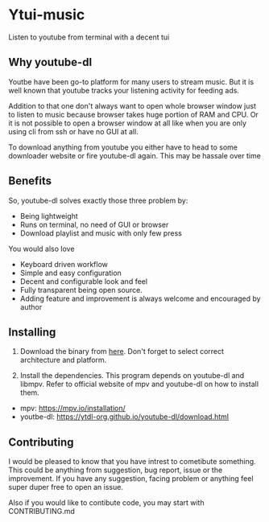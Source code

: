 # Ytui-music
Listen to youtube from terminal with a decent tui

## Why youtube-dl
Youtbe have been go-to platform for many users to stream music. But it is well known that youtube tracks your listening activity for feeding ads.

Addition to that one don't always want to open whole browser window just to listen to music because browser takes huge portion of RAM and CPU. Or it is not possible to open a browser window at all like when you are only using cli from ssh or have no GUI at all.

To download anything from youtube you either have to head to some downloader website or fire youtube-dl again. This may be hassale over time

## Benefits
So, youtube-dl solves exactly those three problem by:
* Being lightweight
* Runs on terminal, no need of GUI or browser
* Download playlist and music with only few press

You would also love
* Keyboard driven workflow
* Simple and easy configuration
* Decent and configurable look and feel
* Fully transparent being open source.
* Adding feature and improvement is always welcome and encouraged by author


## Installing
1) Download the binary from [here](https://github.com/sudipghimire533/ytui-music/releases). Don't forget to select correct architecture and platform.

2) Install the dependencies. This program depends on youtube-dl and libmpv. Refer to official website of mpv and youtube-dl on how to install them.

* mpv: https://mpv.io/installation/
* youtbe-dl: https://ytdl-org.github.io/youtube-dl/download.html

## Contributing
I would be pleased to know that you have intrest to cometibute something. This could be anything from suggestion, bug report, issue or the improvement. If you have any suggestion, facing problem or anything feel super duper free to open an issue.

Also if you would like to contibute code, you may start with CONTRIBUTING.md

